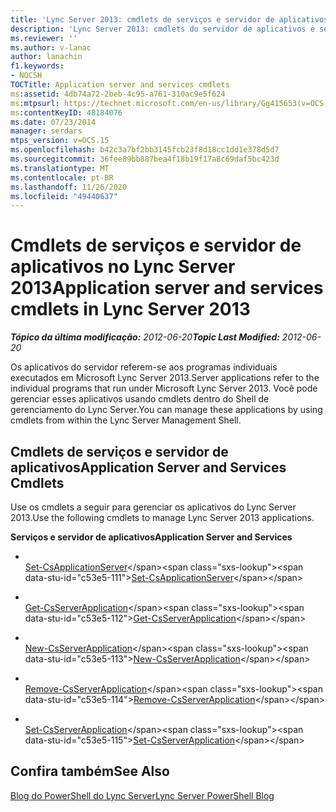 ```yaml
---
title: 'Lync Server 2013: cmdlets de serviços e servidor de aplicativos'
description: 'Lync Server 2013: cmdlets do servidor de aplicativos e serviços.'
ms.reviewer: ''
ms.author: v-lanac
author: lanachin
f1.keywords:
- NOCSH
TOCTitle: Application server and services cmdlets
ms:assetid: 4db74a72-2beb-4c95-a761-310ac9e5f624
ms:mtpsurl: https://technet.microsoft.com/en-us/library/Gg415653(v=OCS.15)
ms:contentKeyID: 48184076
ms.date: 07/23/2014
manager: serdars
mtps_version: v=OCS.15
ms.openlocfilehash: b42c3a7bf2bb3145fcb23f8d18cc1dd1e378d5d7
ms.sourcegitcommit: 36fee89bb887bea4f18b19f17a8c69daf5bc423d
ms.translationtype: MT
ms.contentlocale: pt-BR
ms.lasthandoff: 11/26/2020
ms.locfileid: "49440637"
---
```

# <a name="application-server-and-services-cmdlets-in-lync-server-2013"></a><span data-ttu-id="c53e5-103">Cmdlets de serviços e servidor de aplicativos no Lync Server 2013</span><span class="sxs-lookup"><span data-stu-id="c53e5-103">Application server and services cmdlets in Lync Server 2013</span></span>

<div data-xmlns="http://www.w3.org/1999/xhtml">

<div class="topic" data-xmlns="http://www.w3.org/1999/xhtml" data-msxsl="urn:schemas-microsoft-com:xslt" data-cs="https://msdn.microsoft.com/">

<div data-asp="https://msdn2.microsoft.com/asp">



</div>

<div id="mainSection">

<div id="mainBody"><span data-ttu-id="c53e5-104">

<span> </span></span><span class="sxs-lookup"><span data-stu-id="c53e5-104">

<span> </span></span></span>

<span data-ttu-id="c53e5-105">_**Tópico da última modificação:** 2012-06-20_</span><span class="sxs-lookup"><span data-stu-id="c53e5-105">_**Topic Last Modified:** 2012-06-20_</span></span>

<span data-ttu-id="c53e5-106">Os aplicativos do servidor referem-se aos programas individuais executados em Microsoft Lync Server 2013.</span><span class="sxs-lookup"><span data-stu-id="c53e5-106">Server applications refer to the individual programs that run under Microsoft Lync Server 2013.</span></span> <span data-ttu-id="c53e5-107">Você pode gerenciar esses aplicativos usando cmdlets dentro do Shell de gerenciamento do Lync Server.</span><span class="sxs-lookup"><span data-stu-id="c53e5-107">You can manage these applications by using cmdlets from within the Lync Server Management Shell.</span></span>

<div>

## <a name="application-server-and-services-cmdlets"></a><span data-ttu-id="c53e5-108">Cmdlets de serviços e servidor de aplicativos</span><span class="sxs-lookup"><span data-stu-id="c53e5-108">Application Server and Services Cmdlets</span></span>

<span data-ttu-id="c53e5-109">Use os cmdlets a seguir para gerenciar os aplicativos do Lync Server 2013.</span><span class="sxs-lookup"><span data-stu-id="c53e5-109">Use the following cmdlets to manage Lync Server 2013 applications.</span></span>

<span data-ttu-id="c53e5-110">**Serviços e servidor de aplicativos**</span><span class="sxs-lookup"><span data-stu-id="c53e5-110">**Application Server and Services**</span></span>

  - <span></span>  
    <span data-ttu-id="c53e5-111">[Set-CsApplicationServer](https://technet.microsoft.com/library/Gg398562(v=OCS.15))</span><span class="sxs-lookup"><span data-stu-id="c53e5-111">[Set-CsApplicationServer](https://technet.microsoft.com/library/Gg398562(v=OCS.15))</span></span>

<!-- end list -->

  - <span></span>  
    <span data-ttu-id="c53e5-112">[Get-CsServerApplication](https://technet.microsoft.com/library/Gg425948(v=OCS.15))</span><span class="sxs-lookup"><span data-stu-id="c53e5-112">[Get-CsServerApplication](https://technet.microsoft.com/library/Gg425948(v=OCS.15))</span></span>

  - <span></span>  
    <span data-ttu-id="c53e5-113">[New-CsServerApplication](https://technet.microsoft.com/library/Gg398096(v=OCS.15))</span><span class="sxs-lookup"><span data-stu-id="c53e5-113">[New-CsServerApplication](https://technet.microsoft.com/library/Gg398096(v=OCS.15))</span></span>

  - <span></span>  
    <span data-ttu-id="c53e5-114">[Remove-CsServerApplication](https://technet.microsoft.com/library/Gg398366(v=OCS.15))</span><span class="sxs-lookup"><span data-stu-id="c53e5-114">[Remove-CsServerApplication](https://technet.microsoft.com/library/Gg398366(v=OCS.15))</span></span>

  - <span></span>  
    <span data-ttu-id="c53e5-115">[Set-CsServerApplication](https://technet.microsoft.com/library/Gg412850(v=OCS.15))</span><span class="sxs-lookup"><span data-stu-id="c53e5-115">[Set-CsServerApplication](https://technet.microsoft.com/library/Gg412850(v=OCS.15))</span></span>

</div>

<div>

## <a name="see-also"></a><span data-ttu-id="c53e5-116">Confira também</span><span class="sxs-lookup"><span data-stu-id="c53e5-116">See Also</span></span>


[<span data-ttu-id="c53e5-117">Blog do PowerShell do Lync Server</span><span class="sxs-lookup"><span data-stu-id="c53e5-117">Lync Server PowerShell Blog</span></span>](https://go.microsoft.com/fwlink/p/?linkid=203150)  
  

<span data-ttu-id="c53e5-118"></div>

</div>

<span> </span>

</div>

</div>

</span><span class="sxs-lookup"><span data-stu-id="c53e5-118"></div>

</div>

<span> </span>

</div>

</div>

</span></span></div>

